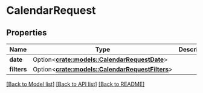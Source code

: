 # CalendarRequest

## Properties

Name | Type | Description | Notes
------------ | ------------- | ------------- | -------------
**date** | Option<[**crate::models::CalendarRequestDate**](calendar_request_date.md)> |  | [optional]
**filters** | Option<[**crate::models::CalendarRequestFilters**](calendar_request_filters.md)> |  | [optional]

[[Back to Model list]](../README.md#documentation-for-models) [[Back to API list]](../README.md#documentation-for-api-endpoints) [[Back to README]](../README.md)


